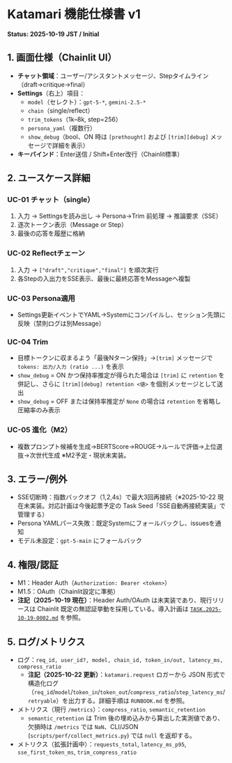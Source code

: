 # Katamari 機能仕様書 v1
**Status: 2025-10-19 JST / Initial**

## 1. 画面仕様（Chainlit UI）
- **チャット領域**：ユーザー/アシスタントメッセージ、Stepタイムライン（draft→critique→final）
- **Settings**（右上）項目：
  - `model`（セレクト）：`gpt-5-*`, `gemini-2.5-*`
  - `chain`（single/reflect）
  - `trim_tokens`（1k–8k, step=256）
  - `persona_yaml`（複数行）
  - `show_debug`（bool、ON 時は `[prethought]` および `[trim][debug]` メッセージで詳細を表示）
- **キーバインド**：Enter送信 / Shift+Enter改行（Chainlit標準）

## 2. ユースケース詳細
### UC-01 チャット（single）
1. 入力 → Settingsを読み出し → Persona→Trim 前処理 → 推論要求（SSE）
2. 逐次トークン表示（Message or Step）
3. 最後の応答を履歴に格納

### UC-02 Reflectチェーン
1. 入力 → `["draft","critique","final"]` を順次実行
2. 各Stepの入出力をSSE表示、最後に最終応答をMessageへ複製

### UC-03 Persona適用
- Settings更新イベントでYAML→Systemにコンパイルし、セッション先頭に反映（禁則ログは別Message）

### UC-04 Trim
- 目標トークンに収まるよう「最後Nターン保持」→`[trim]` メッセージで `tokens: 出力/入力 (ratio ...)` を表示
- `show_debug` = ON かつ保持率推定が得られた場合は `[trim]` に `retention` を併記し、さらに `[trim][debug] retention <値>` を個別メッセージとして送出
- `show_debug` = OFF または保持率推定が `None` の場合は `retention` を省略し圧縮率のみ表示

### UC-05 進化（M2）
- 複数プロンプト候補を生成→BERTScore→ROUGE→ルールで評価→上位選抜→次世代生成 ※M2予定・現状未実装。

## 3. エラー/例外
- SSE切断時：指数バックオフ（1,2,4s）で最大3回再接続（※2025-10-22 現在未実装。対応計画は今後起票予定の Task Seed「SSE自動再接続実装」で管理する）
- Persona YAMLパース失敗：既定Systemにフォールバックし、issuesを通知
- モデル未設定：`gpt-5-main` にフォールバック

## 4. 権限/認証
- M1：Header Auth（`Authorization: Bearer <token>`）
- M1.5：OAuth（Chainlit設定に準拠）
- **注記（2025-10-19 現在）**：Header Auth/OAuth は未実装であり、現行リリースは Chainlit 既定の無認証挙動を採用している。導入計画は [`TASK.2025-10-19-0002.md`](../TASK.2025-10-19-0002.md) を参照。

## 5. ログ/メトリクス
- ログ：`req_id, user_id?, model, chain_id, token_in/out, latency_ms, compress_ratio`
  - **注記（2025-10-22 更新）**：`katamari.request` ロガーから JSON 形式で構造化ログ（`req_id`/`model`/`token_in`/`token_out`/`compress_ratio`/`step_latency_ms`/`retryable`）を出力する。詳細手順は `RUNBOOK.md` を参照。
- メトリクス（現行 `/metrics`）：`compress_ratio`, `semantic_retention`
  - `semantic_retention` は Trim 後の埋め込みから算出した実測値であり、欠損時は `/metrics` では `NaN`、CLI/JSON (`scripts/perf/collect_metrics.py`) では `null` を返却する。
- メトリクス（拡張計画中）：`requests_total`, `latency_ms_p95`, `sse_first_token_ms`, `trim_compress_ratio`

